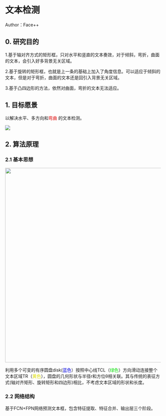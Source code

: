 

# 文本检测

Author：Face++



## 0. 研究目的

1.基于轴对齐方式的矩形框，只对水平和竖直的文本奏效，对于倾斜，弯折，曲面的文本，会引入好多背景无关区域。

2.基于旋转的矩形框，也就是上一条的基础上加入了角度信息。可以适应于倾斜的文本，但是对于弯折，曲面的文本还是回引入背景无关区域。

3.基于凸四边形的方法，依然对曲面，弯折的文本无法适应。

## 1. 目标愿景

以解决水平、多方向和<font color="#dd0000">弯曲</font> 的文本检测。

![](http://princepicbed.oss-cn-beijing.aliyuncs.com/blog_20181228172334.png)

## 2. 算法原理

### 2.1 基本思想

<div style="color:#0000FF" align="center">
<img src="http://princepicbed.oss-cn-beijing.aliyuncs.com/blog_20181228172346.png" width="630"/> 
</div>

利用多个可变的有序圆盘disk(<font color="#0000dd">蓝色</font>）按照中心线TCL（<font color="#00dd00">绿色</font>）方向滑动连接整个文本区域TR（<font color="#dddd00">黄色</font>），圆盘的几何形状与半径r和方位θ相关联。其与传统的表征方式(轴对齐矩形、旋转矩形和四边形)相比，不考虑文本区域的形状和长度。

### 2.2 网络结构

基于FCN+FPN网络预测文本框，包含特征提取、特征合并、输出层三个阶段。



